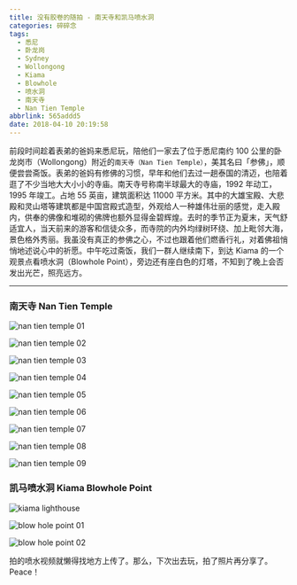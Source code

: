 ```yaml
---
title: 没有胶卷的随拍 - 南天寺和凯马喷水洞
categories: 碎碎念
tags:
  - 悉尼
  - 卧龙岗
  - Sydney
  - Wollongong
  - Kiama
  - Blowhole
  - 喷水洞
  - 南天寺
  - Nan Tien Temple
abbrlink: 565addd5
date: 2018-04-10 20:19:58
---
```


前段时间趁着表弟的爸妈来悉尼玩，陪他们一家去了位于悉尼南约 100 公里的卧龙岗市（Wollongong）附近的`南天寺（Nan Tien Temple）`，美其名曰「参佛」，顺便尝尝斋饭。表弟的爸妈有修佛的习惯，早年和他们去过一趟泰国的清迈，也陪着逛了不少当地大大小小的寺庙。南天寺号称南半球最大的寺庙，1992 年动工，1995 年竣工。占地 55 英亩，建筑面积达 11000 平方米。其中的大雄宝殿、大悲殿和灵山塔等建筑都是中国宫殿式造型，外观给人一种雄伟壮丽的感觉，走入殿内，供奉的佛像和堆砌的佛牌也额外显得金碧辉煌。去时的季节正为夏末，天气舒适宜人，当天前来的游客和信徒众多，而寺院的内外均绿树环绕、加上毗邻大海，景色格外秀丽。我虽没有真正的参佛之心，不过也跟着他们燃香行礼，对着佛祖悄悄地述说心中的祈愿。中午吃过斋饭，我们一群人继续南下，到达 Kiama 的一个观景点看喷水洞（Blowhole Point），旁边还有座白色的灯塔，不知到了晚上会否发出光芒，照亮远方。

<!--more-->

------

### 南天寺 Nan Tien Temple

![nan tien temple 01](https://user-images.githubusercontent.com/5259084/38551234-0bbbb024-3cfc-11e8-8e7a-8af414a652bd.jpg)

![nan tien temple 02](https://user-images.githubusercontent.com/5259084/38551235-0bec2d62-3cfc-11e8-851a-e5c6c9a42185.jpg)

![nan tien temple 03](https://user-images.githubusercontent.com/5259084/38551236-0c1c18b0-3cfc-11e8-8666-2d554c75fc68.jpg)

![nan tien temple 04](https://user-images.githubusercontent.com/5259084/38551237-0c4ba6de-3cfc-11e8-883c-30576f1d88b9.jpg)

![nan tien temple 05](https://user-images.githubusercontent.com/5259084/38551239-0c7a5a2e-3cfc-11e8-9068-67ee04d4be58.jpg)

![nan tien temple 06](https://user-images.githubusercontent.com/5259084/38551240-0ca7bd66-3cfc-11e8-9724-15a289e548c4.jpg)

![nan tien temple 07](https://user-images.githubusercontent.com/5259084/38551241-0cd6649a-3cfc-11e8-9762-2482d8d88070.jpg)

![nan tien temple 08](https://user-images.githubusercontent.com/5259084/38551242-0d062e46-3cfc-11e8-93b3-117f7593e038.jpg)

![nan tien temple 09](https://user-images.githubusercontent.com/5259084/38551243-0d35e618-3cfc-11e8-9152-ff0e54173cfa.jpg)

### 凯马喷水洞 Kiama Blowhole Point

![kiama lighthouse](https://user-images.githubusercontent.com/5259084/38551266-1acfbfd8-3cfc-11e8-968f-cc5805494df9.jpg)

![blow hole point 01](https://user-images.githubusercontent.com/5259084/38551279-1ee61ec8-3cfc-11e8-9130-9a7b82aa814a.jpg)

![blow hole point 02](https://user-images.githubusercontent.com/5259084/38551281-1f1660ec-3cfc-11e8-9218-4833bb8a42cc.jpg)

拍的喷水视频就懒得找地方上传了。那么，下次出去玩，拍了照片再分享了。Peace！



